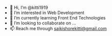 - 👋 Hi, I’m @kitti1919
- 👀 I’m interested in Web Development
- 🌱 I’m currently learning Front End Technologies
- 💞️ I’m looking to collaborate on ...
- 📫 Reach me through saikishorekitti@gmail.com
<!---
kitti1919/kitti1919 is a ✨ special ✨ repository because its `README.md` (this file) appears on your GitHub profile.
You can click the Preview link to take a look at your changes.
--->
